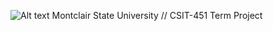 ![Alt text](https://i.imgsafe.org/ea53d9ae24.png?raw=true "Optional Title")
Montclair State University // CSIT-451 Term Project

